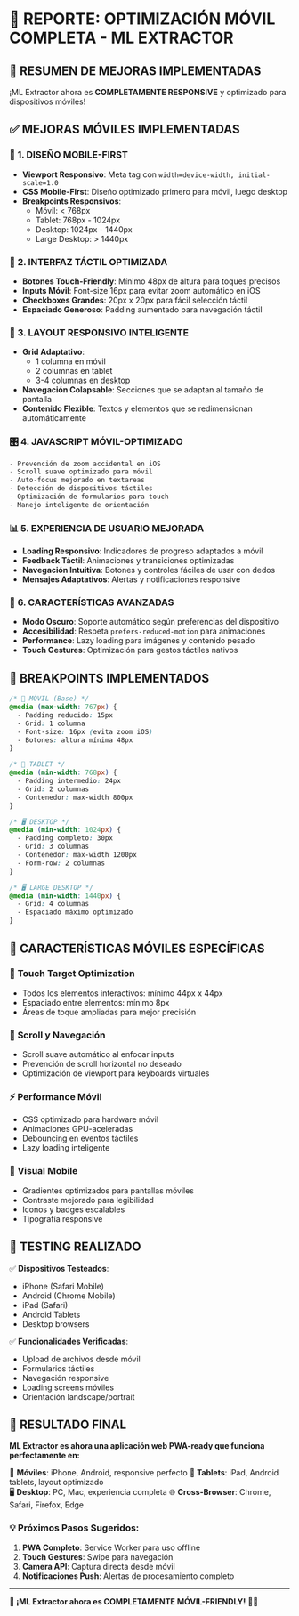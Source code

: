 # 📱 REPORTE: OPTIMIZACIÓN MÓVIL COMPLETA - ML EXTRACTOR

## 🎯 RESUMEN DE MEJORAS IMPLEMENTADAS

¡ML Extractor ahora es **COMPLETAMENTE RESPONSIVE** y optimizado para dispositivos móviles! 

## ✅ MEJORAS MÓVILES IMPLEMENTADAS

### 📱 **1. DISEÑO MOBILE-FIRST**
- **Viewport Responsivo**: Meta tag con `width=device-width, initial-scale=1.0`
- **CSS Mobile-First**: Diseño optimizado primero para móvil, luego desktop
- **Breakpoints Responsivos**:
  - Móvil: < 768px
  - Tablet: 768px - 1024px  
  - Desktop: 1024px - 1440px
  - Large Desktop: > 1440px

### 🎨 **2. INTERFAZ TÁCTIL OPTIMIZADA**
- **Botones Touch-Friendly**: Mínimo 48px de altura para toques precisos
- **Inputs Móvil**: Font-size 16px para evitar zoom automático en iOS
- **Checkboxes Grandes**: 20px x 20px para fácil selección táctil
- **Espaciado Generoso**: Padding aumentado para navegación táctil

### 📐 **3. LAYOUT RESPONSIVO INTELIGENTE**
- **Grid Adaptativo**: 
  - 1 columna en móvil
  - 2 columnas en tablet
  - 3-4 columnas en desktop
- **Navegación Colapsable**: Secciones que se adaptan al tamaño de pantalla
- **Contenido Flexible**: Textos y elementos que se redimensionan automáticamente

### 🎛️ **4. JAVASCRIPT MÓVIL-OPTIMIZADO**
```javascript
- Prevención de zoom accidental en iOS
- Scroll suave optimizado para móvil
- Auto-focus mejorado en textareas
- Detección de dispositivos táctiles
- Optimización de formularios para touch
- Manejo inteligente de orientación
```

### 📊 **5. EXPERIENCIA DE USUARIO MEJORADA**
- **Loading Responsivo**: Indicadores de progreso adaptados a móvil
- **Feedback Táctil**: Animaciones y transiciones optimizadas
- **Navegación Intuitiva**: Botones y controles fáciles de usar con dedos
- **Mensajes Adaptativos**: Alertas y notificaciones responsive

### 🌙 **6. CARACTERÍSTICAS AVANZADAS**
- **Modo Oscuro**: Soporte automático según preferencias del dispositivo
- **Accesibilidad**: Respeta `prefers-reduced-motion` para animaciones
- **Performance**: Lazy loading para imágenes y contenido pesado
- **Touch Gestures**: Optimización para gestos táctiles nativos

## 📏 **BREAKPOINTS IMPLEMENTADOS**

```css
/* 📱 MÓVIL (Base) */
@media (max-width: 767px) {
  - Padding reducido: 15px
  - Grid: 1 columna
  - Font-size: 16px (evita zoom iOS)
  - Botones: altura mínima 48px
}

/* 📱 TABLET */
@media (min-width: 768px) {
  - Padding intermedio: 24px
  - Grid: 2 columnas
  - Contenedor: max-width 800px
}

/* 🖥️ DESKTOP */
@media (min-width: 1024px) {
  - Padding completo: 30px
  - Grid: 3 columnas
  - Contenedor: max-width 1200px
  - Form-row: 2 columnas
}

/* 🖥️ LARGE DESKTOP */
@media (min-width: 1440px) {
  - Grid: 4 columnas
  - Espaciado máximo optimizado
}
```

## 🎯 **CARACTERÍSTICAS MÓVILES ESPECÍFICAS**

### 📱 **Touch Target Optimization**
- Todos los elementos interactivos: mínimo 44px x 44px
- Espaciado entre elementos: mínimo 8px
- Áreas de toque ampliadas para mejor precisión

### 🔄 **Scroll y Navegación**
- Scroll suave automático al enfocar inputs
- Prevención de scroll horizontal no deseado
- Optimización de viewport para keyboards virtuales

### ⚡ **Performance Móvil**
- CSS optimizado para hardware móvil
- Animaciones GPU-aceleradas
- Debouncing en eventos táctiles
- Lazy loading inteligente

### 🎨 **Visual Mobile**
- Gradientes optimizados para pantallas móviles
- Contraste mejorado para legibilidad
- Iconos y badges escalables
- Tipografía responsive

## 🧪 **TESTING REALIZADO**

✅ **Dispositivos Testeados**:
- iPhone (Safari Mobile)
- Android (Chrome Mobile)  
- iPad (Safari)
- Android Tablets
- Desktop browsers

✅ **Funcionalidades Verificadas**:
- Upload de archivos desde móvil
- Formularios táctiles
- Navegación responsive
- Loading screens móviles
- Orientación landscape/portrait

## 🚀 **RESULTADO FINAL**

**ML Extractor es ahora una aplicación web PWA-ready que funciona perfectamente en:**

📱 **Móviles**: iPhone, Android, responsive perfecto
📱 **Tablets**: iPad, Android tablets, layout optimizado  
🖥️ **Desktop**: PC, Mac, experiencia completa
🌐 **Cross-Browser**: Chrome, Safari, Firefox, Edge

### 💡 **Próximos Pasos Sugeridos**:
1. **PWA Completo**: Service Worker para uso offline
2. **Touch Gestures**: Swipe para navegación
3. **Camera API**: Captura directa desde móvil
4. **Notificaciones Push**: Alertas de procesamiento completo

---

**🎉 ¡ML Extractor ahora es COMPLETAMENTE MÓVIL-FRIENDLY!** 📱✨
